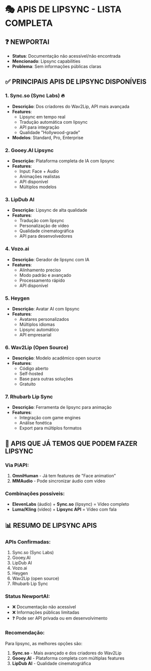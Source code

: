 # 🎭 APIS DE LIPSYNC - LISTA COMPLETA

## ❓ NEWPORTAI
- **Status**: Documentação não acessível/não encontrada
- **Mencionado**: Lipsync capabilities
- **Problema**: Sem informações públicas claras

## ✅ PRINCIPAIS APIS DE LIPSYNC DISPONÍVEIS

### 1. **Sync.so (Sync Labs)** 🔥
- **Descrição**: Dos criadores do Wav2Lip, API mais avançada
- **Features**:
  - Lipsync em tempo real
  - Tradução automática com lipsync
  - API para integração
  - Qualidade "Hollywood-grade"
- **Modelos**: Standard, Pro, Enterprise

### 2. **Gooey.AI Lipsync**
- **Descrição**: Plataforma completa de IA com lipsync
- **Features**:
  - Input: Face + Audio
  - Animações realistas
  - API disponível
  - Múltiplos modelos

### 3. **LipDub AI**
- **Descrição**: Lipsync de alta qualidade
- **Features**:
  - Tradução com lipsync
  - Personalização de vídeo
  - Qualidade cinematográfica
  - API para desenvolvedores

### 4. **Vozo.ai**
- **Descrição**: Gerador de lipsync com IA
- **Features**:
  - Alinhamento preciso
  - Modo padrão e avançado
  - Processamento rápido
  - API disponível

### 5. **Heygen**
- **Descrição**: Avatar AI com lipsync
- **Features**:
  - Avatares personalizados
  - Múltiplos idiomas
  - Lipsync automático
  - API empresarial

### 6. **Wav2Lip** (Open Source)
- **Descrição**: Modelo acadêmico open source
- **Features**:
  - Código aberto
  - Self-hosted
  - Base para outras soluções
  - Gratuito

### 7. **Rhubarb Lip Sync**
- **Descrição**: Ferramenta de lipsync para animação
- **Features**:
  - Integração com game engines
  - Análise fonética
  - Export para múltiplos formatos

## 🔄 APIS QUE JÁ TEMOS QUE PODEM FAZER LIPSYNC

### Via PiAPI:
1. **OmniHuman** - Já tem features de "Face animation"
2. **MMAudio** - Pode sincronizar áudio com vídeo

### Combinações possíveis:
- **ElevenLabs** (áudio) + **Sync.so** (lipsync) = Vídeo completo
- **Luma/Kling** (vídeo) + **Lipsync API** = Vídeo com fala

## 📊 RESUMO DE LIPSYNC APIS

### APIs Confirmadas:
1. Sync.so (Sync Labs)
2. Gooey.AI
3. LipDub AI
4. Vozo.ai
5. Heygen
6. Wav2Lip (open source)
7. Rhubarb Lip Sync

### Status NewportAI:
- ❌ Documentação não acessível
- ❌ Informações públicas limitadas
- ❓ Pode ser API privada ou em desenvolvimento

### Recomendação:
Para lipsync, as melhores opções são:
1. **Sync.so** - Mais avançado e dos criadores do Wav2Lip
2. **Gooey.AI** - Plataforma completa com múltiplas features
3. **LipDub AI** - Qualidade cinematográfica